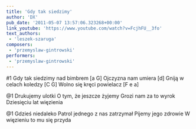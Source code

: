 ```yaml
---
title: 'Gdy tak siedzimy'
author: 'DX'
pub_date: '2011-05-07 13:57:06.323268+00:00'
link_youtube: 'https://www.youtube.com/watch?v=FcjhFU__3fo'
text_authors:
 - 'leszek-szaruga'
composers:
 - 'przemyslaw-gintrowski'
performers:
 - 'przemyslaw-gintrowski'
---
```


#1
Gdy tak siedzimy nad bimbrem [a G]
Ojczyzna nam umiera [d]
Gniją w celach koledzy [C G]
Wolno się kręci powielacz [F e a]

@1
Drukujemy ulotki
O tym, że jeszcze żyjemy
Grozi nam za to wyrok
Dziesięciu lat więzienia

@1
Gdzieś niedaleko
Patrol jednego z nas zatrzymał
Pijemy jego zdrowie
W więzieniu to mu się przyda